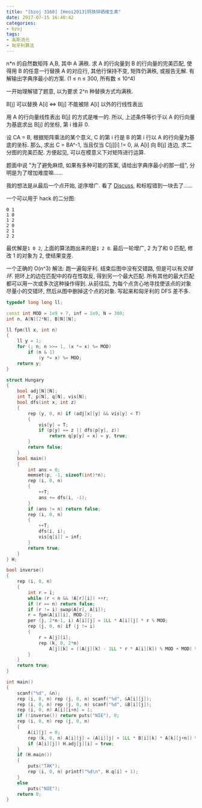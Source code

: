 ```yaml
---
title: "[bzoj 3168] [Heoi2013]钙铁锌硒维生素"
date: 2017-07-15 16:40:42
categories:
- bzoj
tags:
- 高斯消元
- 匈牙利算法
---
```

n\*n 的自然数矩阵 A,B, 其中 A 满秩. 求 A 的行向量到 B 的行向量的完美匹配, 使得用 B 的任意一行替换 A 的对应行, 其他行保持不变, 矩阵仍满秩, 或报告无解. 有解输出字典序最小的方案. (1 &le; n &le; 300, 所有数 &le; 10^4)
<!--more-->
一开始理解错了题意, 以为要求 2^n 种替换方式均满秩.

B[j] 可以替换 A[i] <=> B[j] 不能被除 A[i] 以外的行线性表出

用 A 的行向量线性表出 B[j] 的方式是唯一的. 所以, 上述条件等价于以 A 的行向量为基底求出 B[j] 的坐标, 第 i 维非 0.

设 CA = B, 根据矩阵乘法的某个意义, C 的第 i 行是 B 的第 i 行以 A 的行向量为基底的坐标. 那么, 求出 C = BA^-1, 当且仅当 C[j][i] != 0, 从 A[i] 向 B[j] 连边, 求二分图的完美匹配. 方便起见, 可以在模意义下对矩阵进行运算.

题面中说 "为了避免麻烦, 如果有多种可能的答案, 请给出字典序最小的那一组", 分明是为了增加难度嘛......

我的想法是从最后一个点开始, 逆序增广. 看了 [Discuss](http://www.lydsy.com/JudgeOnline/wttl/thread.php?tid=1401), 和标程错到一块去了......

一个可以用于 hack 的二分图:
```
0 1
1 0
1 2
2 0
2 1
2 2
```
最优解是`1 0 2`, 上面的算法跑出来的是`1 2 0`. 最后一轮增广, 2 为了和 0 匹配, 修改 1 的对象为 2, 使结果变差.

一个正确的 O(n^3) 解法: 跑一遍匈牙利. 结束后图中没有交错路, 但是可以有*交错环*. 把环上的边在匹配中的存在性取反, 得到另一个最大匹配. 所有其他的最大匹配都可以用一次或多次这种操作得到. 从前往后, 为每个点贪心地寻找使该点的对象尽量小的交错环, 然后从图中删掉这个点的对象. 写起来和匈牙利的 DFS 差不多.

```cpp
typedef long long ll;

const int MOD = 1e9 + 7, inf = 1e9, N = 300;
int n, A[N][2*N], B[N][N];

ll fpm(ll x, int n)
{
	ll y = 1;
	for (; n; n >>= 1, (x *= x) %= MOD)
		if (n & 1)
			(y *= x) %= MOD;
	return y;
}

struct Hungary
{
	bool adj[N][N];
	int T, p[N], q[N], vis[N];
	bool dfs(int x, int z)
	{
		rep (y, 0, n) if (adj[x][y] && vis[y] < T)
		{
			vis[y] = T;
			if (p[y] == z || dfs(p[y], z))
				return q[p[y] = x] = y, true;
		}
		return false;
	}
	bool main()
	{
		int ans = 0;
		memset(p, -1, sizeof(int)*n);
		rep (i, 0, n)
		{
			++T;
			ans += dfs(i, -1);
		}
		if (ans != n) return false;
		rep (i, 0, n)
		{
			++T;
			dfs(i, i);
			vis[q[i]] = inf;
		}
		return true;
	}
} H;

bool inverse()
{
	rep (i, 0, n)
	{
		int r = i;
		while (r < n && !A[r][i]) ++r;
		if (r == n) return false;
		if (r != i) swap(A[r], A[i]);
		r = fpm(A[i][i], MOD-2);
		per (j, 2*n-1, i) A[i][j] = 1LL * A[i][j] * r % MOD;
		rep (j, 0, n) if (j != i)
		{
			r = A[j][i];
			rep (k, 0, 2*n)
				A[j][k] = ((A[j][k] - 1LL * r * A[i][k]) % MOD + MOD) % MOD;
		}
	}
	return true;
}

int main()
{
	scanf("%d", &n);
	rep (i, 0, n) rep (j, 0, n) scanf("%d", &A[i][j]);
	rep (i, 0, n) rep (j, 0, n) scanf("%d", &B[i][j]);
	rep (i, 0, n) A[i][i+n] = 1;
	if (!inverse()) return puts("NIE"), 0;
	rep (i, 0, n) rep (j, 0, n)
	{
		A[i][j] = 0;
		rep (k, 0, n) A[i][j] = (A[i][j] + 1LL * B[i][k] * A[k][j+n]) % MOD;
		if (A[i][j]) H.adj[j][i] = true;
	}
	if (H.main())
	{
		puts("TAK");
		rep (i, 0, n) printf("%d\n", H.q[i] + 1);
	}
	else
		puts("NIE");
	return 0;
}
```
